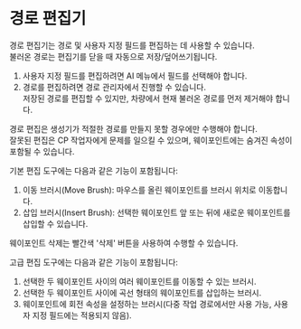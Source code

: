 # 경로 편집기

  
경로 편집기는 경로 및 사용자 지정 필드를 편집하는 데 사용할 수 있습니다.    
불러온 경로는 편집기를 닫을 때 자동으로 저장/덮어쓰기됩니다.    
  
1) 사용자 지정 필드를 편집하려면 AI 메뉴에서 필드를 선택해야 합니다.    
2) 경로를 편집하려면 경로 관리자에서 진행할 수 있습니다.    
   저장된 경로를 편집할 수 있지만, 차량에서 현재 불러온 경로를 먼저 제거해야 합니다.    
  
경로 편집은 생성기가 적절한 경로를 만들지 못할 경우에만 수행해야 합니다.    
잘못된 편집은 CP 작업자에게 문제를 일으킬 수 있으며, 웨이포인트에는 숨겨진 속성이 포함될 수 있습니다.  


  
기본 편집 도구에는 다음과 같은 기능이 포함됩니다:    
  
1) 이동 브러시(Move Brush): 마우스를 올린 웨이포인트를 브러시 위치로 이동합니다.    
2) 삽입 브러시(Insert Brush): 선택한 웨이포인트 앞 또는 뒤에 새로운 웨이포인트를 삽입할 수 있습니다.    
  
웨이포인트 삭제는 빨간색 '삭제' 버튼을 사용하여 수행할 수 있습니다.  


  
고급 편집 도구에는 다음과 같은 기능이 포함됩니다:    
  
1) 선택한 두 웨이포인트 사이의 여러 웨이포인트를 이동할 수 있는 브러시.    
2) 선택한 두 웨이포인트 사이에 곡선 형태의 웨이포인트를 삽입하는 브러시.    
3) 웨이포인트에 회전 속성을 설정하는 브러시(다중 작업 경로에서만 사용 가능, 사용자 지정 필드에는 적용되지 않음).    


